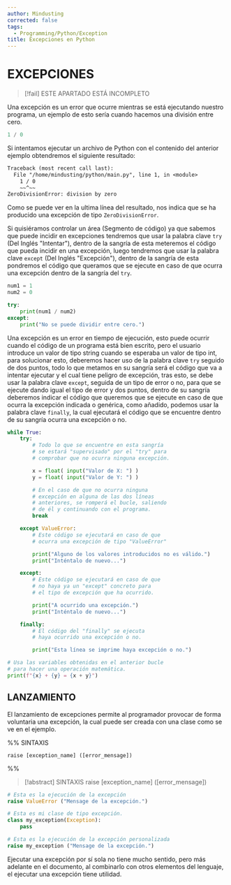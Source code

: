 ```yaml
---
author: Mindusting
corrected: false
tags:
  - Programming/Python/Exception
title: Excepciones en Python
---
```


# EXCEPCIONES

> [!fail] ESTE APARTADO ESTÁ INCOMPLETO

Una excepción es un error que ocurre mientras se está ejecutando nuestro programa, un ejemplo de esto sería cuando hacemos una división entre cero.

```python
1 / 0
```

Si intentamos ejecutar un archivo de Python con el contenido del anterior ejemplo obtendremos el siguiente resultado:

```txt
Traceback (most recent call last):
  File "/home/mindusting/python/main.py", line 1, in <module>
    1 / 0
    ~~^~~
ZeroDivisionError: division by zero
```

Como se puede ver en la ultima línea del resultado, nos indica que se ha producido una excepción de tipo `ZeroDivisionError`.

Si quisiéramos controlar un área (Segmento de código) ya que sabemos que puede incidir en excepciones tendremos que usar la palabra clave `try` (Del Inglés "Intentar"), dentro de la sangría de esta meteremos el código que pueda incidir en una excepción, luego tendremos que usar la palabra clave `except` (Del Inglés "Excepción"), dentro de la sangría de esta pondremos el código que queramos que se ejecute en caso de que ocurra una excepción dentro de la sangría del `try`.

```python
num1 = 1
num2 = 0

try:
    print(num1 / num2)
except:
    print("No se puede dividir entre cero.")
```

Una excepción es un error en tiempo de ejecución, esto puede ocurrir cuando el código de un programa está bien escrito, pero el usuario introduce un valor de tipo string cuando se esperaba un valor de tipo int, para solucionar esto, deberemos hacer uso de la palabra clave `try` seguido de dos puntos, todo lo que metamos en su sangría será el código que va a intentar ejecutar y el cual tiene peligro de excepción, tras esto, se debe usar la palabra clave `except`, seguida de un tipo de error o no, para que se ejecute dando igual el tipo de error y dos puntos, dentro de su sangría deberemos indicar el código que queremos que se ejecute en caso de que ocurra la excepción indicada o genérica, como añadido, podemos usar la palabra clave `finally`, la cual ejecutará el código que se encuentre dentro de su sangría ocurra una excepción o no.

```python
while True:
    try:
        # Todo lo que se encuentre en esta sangría
        # se estará "supervisado" por el "try" para
        # comprobar que no ocurra ninguna excepción.

        x = float( input("Valor de X: ") )
        y = float( input("Valor de Y: ") )

        # En el caso de que no ocurra ninguna
        # excepción en alguna de las dos líneas
        # anteriores, se romperá el bucle, saliendo
        # de él y continuando con el programa.
        break

    except ValueError:
        # Este código se ejecutará en caso de que
        # ocurra una excepción de tipo "ValueError"

        print("Alguno de los valores introducidos no es válido.")
        print("Inténtalo de nuevo...")

    except:
        # Este código se ejecutará en caso de que
        # no haya ya un "except" concreto para
        # el tipo de excepción que ha ocurrido.

        print("A ocurrido una excepción.")
        print("Inténtalo de nuevo...")

    finally:
        # El código del "finally" se ejecuta
        # haya ocurrido una excepción o no.

        print("Esta línea se imprime haya excepción o no.")

# Usa las variables obtenidas en el anterior bucle
# para hacer una operación matemática.
print(f"{x} + {y} = {x + y}")
```

## LANZAMIENTO

El lanzamiento de excepciones permite al programador provocar de forma voluntaria una excepción, la cual puede ser creada con una clase como se ve en el ejemplo.

%%
SINTAXIS

```
raise [exception_name] ([error_mensage])
```
%%

> [!abstract] SINTAXIS
> <span class="flow-word-color">raise</span> <span class="italic class-color">[exception_name]</span> (<span class="string-color">[error_mensage]</span>)

```python
# Esta es la ejecución de la excepción
raise ValueError ("Mensage de la excepción.")
```

```python
# Esta es mi clase de tipo excepción.
class my_exception(Exception):
    pass

# Esta es la ejecución de la excepción personalizada
raise my_exception ("Mensage de la excepción.")
```

Ejecutar una excepción por sí sola no tiene mucho sentido, pero más adelante en el documento, al combinarlo con otros elementos del lenguaje, el ejecutar una excepción tiene utilidad.
